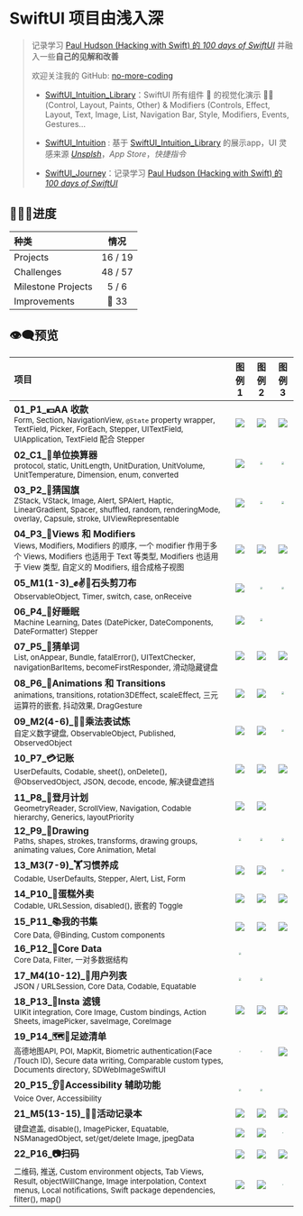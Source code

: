 
# SwiftUI 项目由浅入深

> 记录学习 [Paul Hudson (Hacking with Swift) 的 *100 days of SwiftUI*](https://www.hackingwithswift.com/100/swiftui) 并融入一些**自己的见解和改善**
> 
> 欢迎关注我的 GitHub: [no-more-coding](https://github.com/no-more-coding)
> 
> - [SwiftUI_Intuition_Library](https://github.com/no-more-coding/SwiftUI_Intuition_Library)：SwiftUI 所有组件 📖 的视觉化演示 🤹🏻 (Control, Layout, Paints, Other) & Modifiers (Controls, Effect, Layout, Text, Image, List, Navigation Bar, Style, Modifiers, Events, Gestures…
> - [SwiftUI_Intuition](https://github.com/no-more-coding/SwiftUI_Intuition) : 基于 [SwiftUI_Intuition_Library](https://github.com/no-more-coding/SwiftUI_Intuition_Library) 的展示app，UI 灵感来源 [*Unsplsh*](https://unsplash.com/)，*App Store*，*快捷指令*
> 
> - [SwiftUI_Journey](https://github.com/no-more-coding/SwiftUI_Journey)：记录学习 [Paul Hudson (Hacking with Swift) 的 *100 days of SwiftUI*](https://www.hackingwithswift.com/100/swiftui) 

## 🧑🏻‍💻进度

种类               | 情况 
:---               |  :---:  
Projects | 16 / 19 
Challenges | 48 / 57 
Milestone Projects | 5 / 6 
Improvements | 🔷 33 

##  👁‍🗨预览

项目                            |                            图例1 |                            图例2 |                            图例3                            
 :----------------------------------------------------------- | :----------------------------------------------------------: | :----------------------------------------------------------: | :----------------------------------------------------------: 
 **01_P1_💴AA 收款**<br/><sub>Form, Section, NavigationView, `@State` property wrapper, TextField, Picker, ForEach, Stepper, UITextField, UIApplication, TextField 配合 Stepper </sub> | <img src="https://no-more-coding.coding.net/p/SwiftUI-Journey/d/SwiftUI-Journey/git/raw/master/01_Project01_WeSplit/screenshots/1.gif"  style="zoom:100%;" /> | <img src="https://no-more-coding.coding.net/p/SwiftUI-Journey/d/SwiftUI-Journey/git/raw/master/01_Project01_WeSplit/screenshots/2.gif"  style="zoom:100%;" /> |<img src="https://no-more-coding.coding.net/p/SwiftUI-Journey/d/SwiftUI-Journey/git/raw/master/01_Project01_WeSplit/screenshots/3.gif" style="zoom:100%;" />
 **02_C1_🧮单位换算器**<br/><sub>protocol, static, UnitLength, UnitDuration, UnitVolume, UnitTemperature, Dimension, enum, converted</sub> | <img src="https://no-more-coding.coding.net/p/SwiftUI-Journey/d/SwiftUI-Journey/git/raw/master/02_ChallengeDay01_Converter/screenshots/1.gif"  style="zoom:100%;" /> | <img src="https://no-more-coding.coding.net/p/SwiftUI-Journey/d/SwiftUI-Journey/git/raw/master/02_ChallengeDay01_Converter/screenshots/screen01.png"  style="zoom:30%;" /> |<img src="https://no-more-coding.coding.net/p/SwiftUI-Journey/d/SwiftUI-Journey/git/raw/master/02_ChallengeDay01_Converter/screenshots/screen02.png"  style="zoom:30%;" />
 **03_P2_🎲猜国旗**<br/><sub>ZStack, VStack, Image, Alert, SPAlert, Haptic, LinearGradient, Spacer, shuffled, random, renderingMode, overlay, Capsule, stroke, UIViewRepresentable</sub> | <img src="https://no-more-coding.coding.net/p/SwiftUI-Journey/d/SwiftUI-Journey/git/raw/master/03_Project02_GuessTheFlag/screenshots/1.gif"  style="zoom:100%;" /> | <img src="https://no-more-coding.coding.net/p/SwiftUI-Journey/d/SwiftUI-Journey/git/raw/master/03_Project02_GuessTheFlag/screenshots/screen01.png" style="zoom:30%;" /> |<img src="https://no-more-coding.coding.net/p/SwiftUI-Journey/d/SwiftUI-Journey/git/raw/master/03_Project02_GuessTheFlag/screenshots/screen02.png"  style="zoom:30%;" />
 **04_P3_📱Views 和 Modifiers**<br/><sub>Views, Modifiers, Modifiers 的顺序, 一个 modifier 作用于多个 Views, Modifiers 也适用于 Text 等类型, Modifiers 也适用于 View 类型, 自定义的 Modifiers, 组合成格子视图</sub> | <img src="https://no-more-coding.coding.net/p/SwiftUI-Journey/d/SwiftUI-Journey/git/raw/master/04_Project03_ViewsAndModifiers/screenshots/1.gif"  style="zoom:100%;" /> | <img src="https://no-more-coding.coding.net/p/SwiftUI-Journey/d/SwiftUI-Journey/git/raw/master/04_Project03_ViewsAndModifiers/screenshots/4.gif"/> |<img src="https://no-more-coding.coding.net/p/SwiftUI-Journey/d/SwiftUI-Journey/git/raw/master/04_Project03_ViewsAndModifiers/screenshots/9.gif" style="zoom:100%;" />
 **05_M1(1-3)_✊✌️🤚石头剪刀布**<br/><sub>ObservableObject, Timer, switch, case, onReceive </sub> | <img src="https://no-more-coding.coding.net/p/SwiftUI-Journey/d/SwiftUI-Journey/git/raw/master/05_Milestone01(1-3)_RockPaperScissors/screenshots/1.gif"  style="zoom:100%;" /> | <img src="https://no-more-coding.coding.net/p/SwiftUI-Journey/d/SwiftUI-Journey/git/raw/master/05_Milestone01(1-3)_RockPaperScissors/screenshots/screen01.png"  style="zoom:30%;" /> |<img src="https://no-more-coding.coding.net/p/SwiftUI-Journey/d/SwiftUI-Journey/git/raw/master/05_Milestone01(1-3)_RockPaperScissors/screenshots/screen02.png"  style="zoom:30%;" />
 **06_P4_🌛好睡眠**<br/><sub>Machine Learning, Dates (DatePicker, DateComponents, DateFormatter) Stepper</sub> | <img src="https://no-more-coding.coding.net/p/SwiftUI-Journey/d/SwiftUI-Journey/git/raw/master/06_Project04_BetterRest/screenshots/1.gif"  style="zoom:100%;" /> | <img src="https://no-more-coding.coding.net/p/SwiftUI-Journey/d/SwiftUI-Journey/git/raw/master/06_Project04_BetterRest/screenshots/screen01.png" style="zoom:30%;" /> |
 **07_P5_🧩猜单词**<br/><sub>List, onAppear, Bundle, fatalError(), UITextChecker, navigationBarItems, becomeFirstResponder, 滑动隐藏键盘 </sub> | <img src="https://no-more-coding.coding.net/p/SwiftUI-Journey/d/SwiftUI-Journey/git/raw/master/07_Project05_WordScramble/screenshots/1.gif"  style="zoom:100%;" /> | <img src="https://no-more-coding.coding.net/p/SwiftUI-Journey/d/SwiftUI-Journey/git/raw/master/07_Project05_WordScramble/screenshots/5.gif"  style="zoom:100%;" /> |<img src="https://no-more-coding.coding.net/p/SwiftUI-Journey/d/SwiftUI-Journey/git/raw/master/07_Project05_WordScramble/screenshots/7.gif"  style="zoom:100%;" />
 **08_P6_🤹Animations 和 Transitions**<br/><sub>animations, transitions, rotation3DEffect, scaleEffect, 三元运算符的嵌套, 抖动效果, DragGesture</sub> | <img src="https://no-more-coding.coding.net/p/SwiftUI-Journey/d/SwiftUI-Journey/git/raw/master/08_Project06_Animations/screenshots/1.gif"  style="zoom:100%;" /> | <img src="https://no-more-coding.coding.net/p/SwiftUI-Journey/d/SwiftUI-Journey/git/raw/master/08_Project06_Animations/screenshots/2.gif"  style="zoom:100%;" /> |<img src="https://no-more-coding.coding.net/p/SwiftUI-Journey/d/SwiftUI-Journey/git/raw/master/08_Project06_Animations/Challenges/screenshots/screen01.png" style="zoom:30%;" />
 **09_M2(4-6)_🧑‍🏫乘法表试炼**<br/><sub>自定义数字键盘, ObservableObject, Published, ObservedObject </sub> | <img src="https://no-more-coding.coding.net/p/SwiftUI-Journey/d/SwiftUI-Journey/git/raw/master/09_Milestone02(4-6)_MultiplicationTables/screenshots/1.gif"  style="zoom:100%;" /> | <img src="https://no-more-coding.coding.net/p/SwiftUI-Journey/d/SwiftUI-Journey/git/raw/master/09_Milestone02(4-6)_MultiplicationTables/screenshots/2.gif"  style="zoom:100%;" /> |<img src="https://no-more-coding.coding.net/p/SwiftUI-Journey/d/SwiftUI-Journey/git/raw/master/09_Milestone02(4-6)_MultiplicationTables/screenshots/screen02.png"  style="zoom:30%;" />
 **10_P7_💳记账**<br/><sub>UserDefaults, Codable, sheet(), onDelete(), @ObservedObject, JSON, decode, encode, 解决键盘遮挡 </sub> | <img src="https://no-more-coding.coding.net/p/SwiftUI-Journey/d/SwiftUI-Journey/git/raw/master/10_Project07_iExpense/screenshots/4.gif"  style="zoom:100%;" /> | <img src="https://no-more-coding.coding.net/p/SwiftUI-Journey/d/SwiftUI-Journey/git/raw/master/10_Project07_iExpense/screenshots/5.gif"  style="zoom:100%;" /> |<img src="https://no-more-coding.coding.net/p/SwiftUI-Journey/d/SwiftUI-Journey/git/raw/master/10_Project07_iExpense/screenshots/6.gif"/>
 **11_P8_🚀登月计划**<br/><sub>GeometryReader, ScrollView, Navigation, Codable hierarchy, Generics, layoutPriority</sub> | <img src="https://no-more-coding.coding.net/p/SwiftUI-Journey/d/SwiftUI-Journey/git/raw/master/11_Project08_Moonshot/screenshots/1.gif"  style="zoom:100%;" /> | <img src="https://no-more-coding.coding.net/p/SwiftUI-Journey/d/SwiftUI-Journey/git/raw/master/11_Project08_Moonshot/screenshots/2.gif"  style="zoom:100%;" /> |
 **12_P9_🎨Drawing**<br/><sub>Paths, shapes, strokes, transforms, drawing groups, animating values, Core Animation, Metal </sub> | <img src="https://no-more-coding.coding.net/p/SwiftUI-Journey/d/SwiftUI-Journey/git/raw/master/12_Project09_Drawing/screenshots/screen02.png"  style="zoom:30%;" /> | <img src="https://no-more-coding.coding.net/p/SwiftUI-Journey/d/SwiftUI-Journey/git/raw/master/12_Project09_Drawing/screenshots/screen03.png"  style="zoom:30%;" /> |<img src="https://no-more-coding.coding.net/p/SwiftUI-Journey/d/SwiftUI-Journey/git/raw/master/12_Project09_Drawing/screenshots/screen04.png"  style="zoom:30%;" />
 **13_M3(7-9)_🏋️习惯养成**<br/><sub>Codable, UserDefaults, Stepper, Alert, List, Form</sub> | <img src="https://no-more-coding.coding.net/p/SwiftUI-Journey/d/SwiftUI-Journey/git/raw/master/13_Milestone03(7-9)_HabitsTracker/screenshots/2.gif"  style="zoom:100%;" /> | <img src="https://no-more-coding.coding.net/p/SwiftUI-Journey/d/SwiftUI-Journey/git/raw/master/13_Milestone03(7-9)_HabitsTracker/screenshots/1.gif"  style="zoom:100%;" /> |<img src="https://no-more-coding.coding.net/p/SwiftUI-Journey/d/SwiftUI-Journey/git/raw/master/13_Milestone03(7-9)_HabitsTracker/screenshots/screen03.png"  style="zoom:30%;" />
 **14_P10_🥡蛋糕外卖**<br/><sub>Codable, URLSession, disabled(), 嵌套的 Toggle</sub> | <img src="https://no-more-coding.coding.net/p/SwiftUI-Journey/d/SwiftUI-Journey/git/raw/master/14_Project10_CupcakesCorner/screenshots/1.gif"  style="zoom:100%;" /> | <img src="https://no-more-coding.coding.net/p/SwiftUI-Journey/d/SwiftUI-Journey/git/raw/master/14_Project10_CupcakesCorner/screenshots/2.gif"  style="zoom:100%;" /> | <img src="https://no-more-coding.coding.net/p/SwiftUI-Journey/d/SwiftUI-Journey/git/raw/master/14_Project10_CupcakesCorner/screenshots/3.gif"  style="zoom:100%;" />
 **15_P11_📚我的书集**<br/><sub>Core Data, @Binding, Custom components</sub> | <img src="https://no-more-coding.coding.net/p/SwiftUI-Journey/d/SwiftUI-Journey/git/raw/master/15_Project11_Bookworm/screenshots/1.gif"  style="zoom:100%;" /> | <img src="https://no-more-coding.coding.net/p/SwiftUI-Journey/d/SwiftUI-Journey/git/raw/master/15_Project11_Bookworm/screenshots/2.gif"  style="zoom:100%;" /> |<img src="https://no-more-coding.coding.net/p/SwiftUI-Journey/d/SwiftUI-Journey/git/raw/master/15_Project11_Bookworm/screenshots/3.gif"  style="zoom:100%;" />
 **16_P12_💾Core Data**<br/><sub>Core Data, Filter, 一对多数据结构 </sub> | <img src="https://no-more-coding.coding.net/p/SwiftUI-Journey/d/SwiftUI-Journey/git/raw/master/16_Project12_CoreData/screenshots/screen01.png"  style="zoom:30%;" /> |  |
 **17_M4(10-12)_👫用户列表**<br/><sub>JSON / URLSession, Core Data, Codable, Equatable</sub> | <img src="https://no-more-coding.coding.net/p/SwiftUI-Journey/d/SwiftUI-Journey/git/raw/master/17_Milestone04(10-12)_UsersListing/screenshots/screen01.png" style="zoom:30%;" /> | <img src="https://no-more-coding.coding.net/p/SwiftUI-Journey/d/SwiftUI-Journey/git/raw/master/17_Milestone04(10-12)_UsersListing/screenshots/screen02.png" style="zoom:30%;" /> |
 **18_P13_🌈Insta 滤镜**<br/><sub>UIKit integration, Core Image, Custom bindings, Action Sheets, imagePicker, saveImage, CoreImage</sub> | <img src="https://no-more-coding.coding.net/p/SwiftUI-Journey/d/SwiftUI-Journey/git/raw/master/18_Project13_Instafilter/screenshots/01.png"  style="zoom:100%;" /> | <img src="https://no-more-coding.coding.net/p/SwiftUI-Journey/d/SwiftUI-Journey/git/raw/master/18_Project13_Instafilter/screenshots/3.png"  style="zoom:100%;" /> |<img src="https://no-more-coding.coding.net/p/SwiftUI-Journey/d/SwiftUI-Journey/git/raw/master/18_Project13_Instafilter/screenshots/4.png"  style="zoom:100%;" />
 **19_P14_🗺️🔖足迹清单**<br/><sub>高德地图API, POI, MapKit, Biometric authentication(Face /Touch ID), Secure data writing, Comparable custom types, Documents directory, SDWebImageSwiftUI</sub> | <img src="https://no-more-coding.coding.net/p/SwiftUI-Journey/d/SwiftUI-Journey/git/raw/master/19_Project14_BucketList/screenshots/01.gif"  style="zoom:16%;" /> | <img src="https://no-more-coding.coding.net/p/SwiftUI-Journey/d/SwiftUI-Journey/git/raw/master/19_Project14_BucketList/screenshots/2.gif"  style="zoom:16%;" /> |<img src="https://no-more-coding.coding.net/p/SwiftUI-Journey/d/SwiftUI-Journey/git/raw/master/19_Project14_BucketList/screenshots/3.png"  style="zoom:100%;" />
 **20_P15_👂📢Accessibility 辅助功能**<br/><sub>Voice Over, Accessibility </sub> | <img src="https://no-more-coding.coding.net/p/SwiftUI-Journey/d/SwiftUI-Journey/git/raw/master/20_Project15_Accessibility/screenshots/screen01.png" style="zoom:30%;" /> | <img src="https://no-more-coding.coding.net/p/SwiftUI-Journey/d/SwiftUI-Journey/git/raw/master/20_Project15_Accessibility/screenshots/screen02.png" style="zoom:30%;" /> |
 **21_M5(13-15)_🎡📓活动记录本** |  <img src="https://no-more-coding.coding.net/p/SwiftUI-Journey/d/SwiftUI-Journey/git/raw/master/21_Milestone05(13-15)_EventContacts/screenshots/1.png"  style="zoom:100%;" /> | <img src="https://no-more-coding.coding.net/p/SwiftUI-Journey/d/SwiftUI-Journey/git/raw/master/21_Milestone05(13-15)_EventContacts/screenshots/3.png"  style="zoom:100%;" /> |<img src="https://no-more-coding.coding.net/p/SwiftUI-Journey/d/SwiftUI-Journey/git/raw/master/21_Milestone05(13-15)_EventContacts/screenshots/04.png"  style="zoom:100%;" />
 <sub>键盘遮盖, disable(), ImagePicker, Equatable, NSManagedObject, set/get/delete Image, jpegData</sub> | <img src="https://no-more-coding.coding.net/p/SwiftUI-Journey/d/SwiftUI-Journey/git/raw/master/21_Milestone05(13-15)_EventContacts/screenshots/2.png"  style="zoom:100%;" /> |<img src="https://no-more-coding.coding.net/p/SwiftUI-Journey/d/SwiftUI-Journey/git/raw/master/21_Milestone05(13-15)_EventContacts/screenshots/6.png"  style="zoom:100%;" /> |<img src="https://no-more-coding.coding.net/p/SwiftUI-Journey/d/SwiftUI-Journey/git/raw/master/21_Milestone05(13-15)_EventContacts/screenshots/5.gif"  style="zoom:16%;" />
 **22_P16_📷扫码** |<img src="https://no-more-coding.coding.net/p/SwiftUI-Journey/d/SwiftUI-Journey/git/raw/master/22_Project16_HotProspects/screenshots/2.png"  style="zoom:100%;" /> | <img src="https://no-more-coding.coding.net/p/SwiftUI-Journey/d/SwiftUI-Journey/git/raw/master/22_Project16_HotProspects/screenshots/3.png"  style="zoom:100%;" /> | <img src="https://no-more-coding.coding.net/p/SwiftUI-Journey/d/SwiftUI-Journey/git/raw/master/22_Project16_HotProspects/screenshots/4.png"  style="zoom:100%;" />
 <sub>二维码, 推送, Custom environment objects, Tab Views, Result, objectWillChange, Image interpolation, Context menus, Local notifications, Swift package dependencies, filter(), map() </sub> |<img src="https://no-more-coding.coding.net/p/SwiftUI-Journey/d/SwiftUI-Journey/git/raw/master/22_Project16_HotProspects/screenshots/5.png"  style="zoom:100%;" /> | <img src="https://no-more-coding.coding.net/p/SwiftUI-Journey/d/SwiftUI-Journey/git/raw/master/22_Project16_HotProspects/screenshots/6.gif"  style="zoom:100%;" /> | <img src="https://no-more-coding.coding.net/p/SwiftUI-Journey/d/SwiftUI-Journey/git/raw/master/22_Project16_HotProspects/screenshots/7.gif"  style="zoom:16%;" /> 

